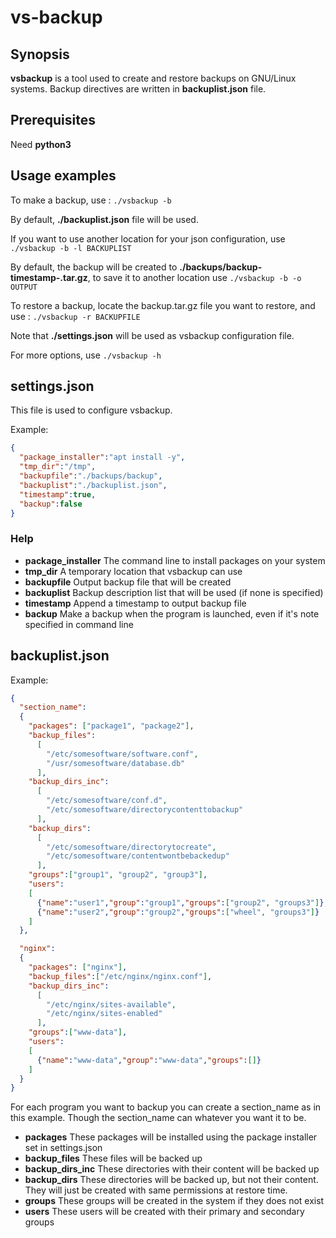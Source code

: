 # vs-backup
## Synopsis

**vsbackup** is a tool used to create and restore backups on GNU/Linux systems. Backup directives are written in **backuplist.json** file.

## Prerequisites

Need **python3**

## Usage examples

To make a backup, use :
`./vsbackup -b`

By default, **./backuplist.json** file will be used.

If you want to use another location for your json configuration, use `./vsbackup -b -l BACKUPLIST`

By default, the backup will be created to **./backups/backup-timestamp-.tar.gz**, to save it to another location use `./vsbackup -b -o OUTPUT`

To restore a backup, locate the backup.tar.gz file you want to restore, and use :
`./vsbackup -r BACKUPFILE`

Note that **./settings.json** will be used as vsbackup configuration file.

For more options, use `./vsbackup -h`

## settings.json

This file is used to configure vsbackup.

Example:
~~~json
{
  "package_installer":"apt install -y",
  "tmp_dir":"/tmp",
  "backupfile":"./backups/backup",
  "backuplist":"./backuplist.json",
  "timestamp":true,
  "backup":false
}
~~~
### Help
* **package_installer** The command line to install packages on your system
* **tmp_dir** A temporary location that vsbackup can use
* **backupfile** Output backup file that will be created
* **backuplist** Backup description list that will be used (if none is specified)
* **timestamp** Append a timestamp to output backup file
* **backup** Make a backup when the program is launched, even if it's note specified in command line

## backuplist.json

Example:
~~~json
{
  "section_name":
  {
    "packages": ["package1", "package2"],
    "backup_files":
      [
        "/etc/somesoftware/software.conf",
        "/usr/somesoftware/database.db"
      ],
    "backup_dirs_inc":
      [
        "/etc/somesoftware/conf.d",
        "/etc/somesoftware/directorycontenttobackup"
      ],
    "backup_dirs":
      [
        "/etc/somesoftware/directorytocreate",
        "/etc/somesoftware/contentwontbebackedup"
      ],
    "groups":["group1", "group2", "group3"],
    "users":
    [
      {"name":"user1","group":"group1","groups":["group2", "groups3"]},
      {"name":"user2","group":"group2","groups":["wheel", "groups3"]}
    ]
  },

  "nginx":
  {
    "packages": ["nginx"],
    "backup_files":["/etc/nginx/nginx.conf"],
    "backup_dirs_inc":
      [
        "/etc/nginx/sites-available",
        "/etc/nginx/sites-enabled"
      ],
    "groups":["www-data"],
    "users":
    [
      {"name":"www-data","group":"www-data","groups":[]}
    ]
  }
}
~~~

For each program you want to backup you can create a section_name as in this example. Though the section_name can whatever you want it to be.

* **packages** These packages will be installed using the package installer set in settings.json
* **backup_files** These files will be backed up
* **backup_dirs_inc** These directories with their content will be backed up
* **backup_dirs** These directories will be backed up, but not their content. They will just be created with same permissions at restore time.
* **groups** These groups will be created in the system if they does not exist
* **users** These users will be created with their primary and secondary groups
